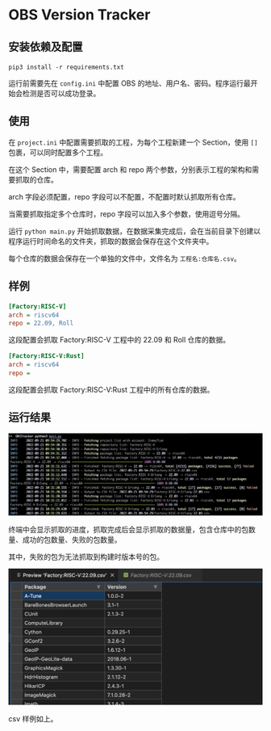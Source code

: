 # OBS Version Tracker

## 安装依赖及配置

`pip3 install -r requirements.txt `

运行前需要先在 `config.ini` 中配置 OBS 的地址、用户名、密码。程序运行最开始会检测是否可以成功登录。

## 使用

在 `project.ini` 中配置需要抓取的工程，为每个工程新建一个 Section，使用 `[]` 包裹，可以同时配置多个工程。

在这个 Section 中，需要配置 arch 和 repo 两个参数，分别表示工程的架构和需要抓取的仓库。

arch 字段必须配置，repo 字段可以不配置，不配置时默认抓取所有仓库。

当需要抓取指定多个仓库时，repo 字段可以加入多个参数，使用逗号分隔。

运行 `python main.py` 开始抓取数据，在数据采集完成后，会在当前目录下创建以程序运行时间命名的文件夹，抓取的数据会保存在这个文件夹中。

每个仓库的数据会保存在一个单独的文件中，文件名为 `工程名:仓库名.csv`。

## 样例

```ini
[Factory:RISC-V]
arch = riscv64
repo = 22.09, Roll
```
这段配置会抓取 Factory:RISC-V 工程中的 22.09 和 Roll 仓库的数据。

```ini
[Factory:RISC-V:Rust]
arch = riscv64
repo =
```
这段配置会抓取 Factory:RISC-V:Rust 工程中的所有仓库的数据。

## 运行结果

![](screenshot.png)

终端中会显示抓取的进度，抓取完成后会显示抓取的数据量，包含仓库中的包数量、成功的包数量、失败的包数量。

其中，失败的包为无法抓取到构建时版本号的包。

![](csv.png)

csv 样例如上。


